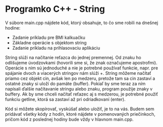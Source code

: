 # Programko C++ - String

V súbore main.cpp nájdete kód, ktorý obsahuje, to čo sme robili na dnešnej hodine:
<ul> 
  <li>Zadanie príkladu pre BMI kalkuačku</li>
  <li>Základne operácie s objektom string</li>
  <li>Zadanie príkladu na prihlasovaciu aplikáciu</li>
</ul>
String slúži na načítanie reťazca do jednej premennej. Od znaku ho odlišujeme úvodzovkami (hovorili sme si, že znak označujeme apostrofmi). 
Operácie s nim sú jednoduché a nie je potrebné používať funkcie, napr. pre spájanie dvoch a viacerých stringov nám slúži +. String môžeme načítať priamo cez objekt cin, avšak len po medzeru, pretože tam sa cin zastaví a ostatné znaky si uloží do pamäte (buffer). Pokiaľ by sme teraz za ním napísali ďalšie načítavanie stringu alebo znaku, program použije znaky v buffery. Ak by sme chceli načítať reťazec aj s medzerou, je potrebné použiť funkciu getline, ktorá sa zastaví až pri odriadkovaní (enter).

Kód si môžete skopírovať, vyskúšať alebo uložiť, je to na vás.
Budem sem pridávať všetky kódy z hodín, ktoré nájdete v pomenovaných priečinkoch, pričom kód z poslednej hodiny bude vždy v hlavnom main.cpp.

